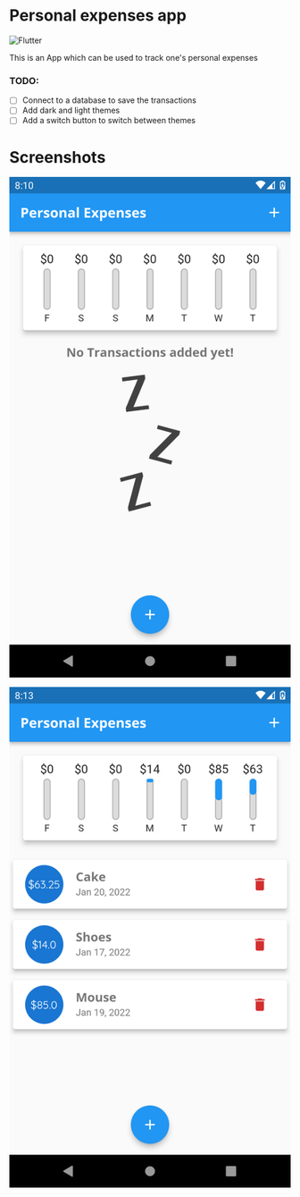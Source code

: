 # Personal expenses app

![Flutter](https://img.shields.io/badge/Flutter-%2302569B.svg?style=for-the-badge&logo=Flutter&logoColor=white)

This is an App which can be used to track one's personal expenses

### TODO:

- [ ] Connect to a database to save the transactions
- [ ] Add dark and light themes
- [ ] Add a switch button to switch between themes

# Screenshots

![](./screenshots/noExpenseScreenshot.png)

![](./screenshots/expensesScreenshot.png)
